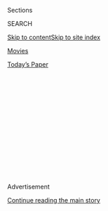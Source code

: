 <div id="app">

<div>

<div>

<div>

<div class="NYTAppHideMasthead css-1q2w90k e1suatyy0">

<div class="section css-ui9rw0 e1suatyy2">

<div class="css-eph4ug er09x8g0">

<div class="css-6n7j50">

</div>

<span class="css-1dv1kvn">Sections</span>

<div class="css-10488qs">

<span class="css-1dv1kvn">SEARCH</span>

</div>

[Skip to content](#site-content)[Skip to site
index](#site-index)

</div>

<div id="masthead-section-label" class="css-1wr3we4 eaxe0e00">

[Movies](https://www.nytimes3xbfgragh.onion/section/movies)

</div>

<div class="css-10698na e1huz5gh0">

</div>

</div>

<div id="masthead-bar-one" class="section hasLinks css-15hmgas e1csuq9d3">

<div class="css-uqyvli e1csuq9d0">

</div>

<div class="css-1uqjmks e1csuq9d1">

</div>

<div class="css-9e9ivx">

[](https://myaccount.nytimes3xbfgragh.onion/auth/login?response_type=cookie&client_id=vi)

</div>

<div class="css-1bvtpon e1csuq9d2">

[Today’s
Paper](https://www.nytimes3xbfgragh.onion/section/todayspaper)

</div>

</div>

</div>

</div>

<div data-aria-hidden="false">

<div id="site-content" data-role="main">

<div>

<div class="css-1aor85t" style="opacity:0.000000001;z-index:-1;visibility:hidden">

<div class="css-1hqnpie">

<div class="css-epjblv">

<span class="css-17xtcya">[Movies](/section/movies)</span><span class="css-x15j1o">|</span><span class="css-fwqvlz">Madea
Honored the Strong Black Women I Grew Up With, but It’s Time to Move
On</span>

</div>

<div class="css-k008qs">

<div class="css-1iwv8en">

<span class="css-18z7m18"></span>

<div>

</div>

</div>

<span class="css-1n6z4y">https://nyti.ms/2EDYkI7</span>

<div class="css-1705lsu">

<div class="css-4xjgmj">

<div class="css-4skfbu" data-role="toolbar" data-aria-label="Social Media Share buttons, Save button, and Comments Panel with current comment count" data-testid="share-tools">

  - 
  - 
  - 
  - 
    
    <div class="css-6n7j50">
    
    </div>

  - 

</div>

</div>

</div>

</div>

</div>

</div>

<div class="css-13pd83m">

</div>

<div id="top-wrapper" class="css-1sy8kpn">

<div id="top-slug" class="css-l9onyx">

Advertisement

</div>

[Continue reading the main
story](#after-top)

<div class="ad top-wrapper" style="text-align:center;height:100%;display:block;min-height:250px">

<div id="top" class="place-ad" data-position="top" data-size-key="top">

</div>

</div>

<div id="after-top">

</div>

</div>

<div id="sponsor-wrapper" class="css-1hyfx7x">

<div id="sponsor-slug" class="css-19vbshk">

Supported by

</div>

[Continue reading the main
story](#after-sponsor)

<div id="sponsor" class="ad sponsor-wrapper" style="text-align:center;height:100%;display:block">

</div>

<div id="after-sponsor">

</div>

</div>

<div class="css-1vkm6nb ehdk2mb0">

# Madea Honored the Strong Black Women I Grew Up With, but It’s Time to Move On

</div>

<div class="css-79elbk" data-testid="photoviewer-wrapper">

<div class="css-z3e15g" data-testid="photoviewer-wrapper-hidden">

</div>

<div class="css-1a48zt4 ehw59r15" data-testid="photoviewer-children">

![<span class="css-16f3y1r e13ogyst0" data-aria-hidden="true">Tyler
Perry’s final appearance onscreen as Madea in “A Madea Family
Funeral.”</span><span class="css-cnj6d5 e1z0qqy90" itemprop="copyrightHolder"><span class="css-1ly73wi e1tej78p0">Credit...</span><span><span>Chip
Bergman/Lionsgate</span></span></span>](https://static01.graylady3jvrrxbe.onion/images/2019/03/03/arts/03tylerperry-essay1/03tylerperry-essay1-articleLarge.jpg?quality=75&auto=webp&disable=upscale)

</div>

</div>

<div class="css-xt80pu e12qa4dv0">

<div class="css-18e8msd">

<div class="css-vp77d3 epjyd6m0">

<div class="css-1baulvz">

By <span class="css-1baulvz last-byline" itemprop="name">Tyler
Perry</span>

</div>

</div>

  - Feb. 28,
    2019

  - 
    
    <div class="css-4xjgmj">
    
    <div class="css-d8bdto" data-role="toolbar" data-aria-label="Social Media Share buttons, Save button, and Comments Panel with current comment count" data-testid="share-tools">
    
      - 
      - 
      - 
      - 
        
        <div class="css-6n7j50">
        
        </div>
    
      - 
    
    </div>
    
    </div>

</div>

</div>

<div class="section meteredContent css-1r7ky0e" name="articleBody" itemprop="articleBody">

<div class="css-1fanzo5 StoryBodyCompanionColumn">

<div class="css-53u6y8">

*After nearly 20 years,* [*Tyler
Perry*](https://www.nytimes3xbfgragh.onion/topic/person/tyler-perry) *is
making his final appearances as Madea onscreen, in “A Madea Family
Funeral,” due March 1, and onstage in “Madea’s Farewell Tour” running
through May.*

When I was a kid, my mother, Maxine, would take me into the projects in
New Orleans for her regular Friday night card game. This was no bridge
game with a table of proper ladies — this was an apartment full of
sharp-witted, drinking, cussing, smoking, strong, irreverent but caring
women. I can clearly remember sitting on the concrete floor, choking
from the smoke and covering my ears from the loud laughter and blasting
blues music. Every now and again I would listen to these women talk
about the woes in their lives and relationships, but no sooner had
sadness entered the room than one of them would make a joke and the
laughter would start all over again.

Looking back on this now, I realize that I was in a master class and my
6-year-old brain was soaking it all in. It was in those moments that I
learned that laughter can stand arm in arm with agony.

</div>

</div>

<div class="css-79elbk" data-testid="photoviewer-wrapper">

<div class="css-z3e15g" data-testid="photoviewer-wrapper-hidden">

</div>

<div class="css-1a48zt4 ehw59r15" data-testid="photoviewer-children">

![<span class="css-16f3y1r e13ogyst0" data-aria-hidden="true">Tyler
Perry with his mother, Maxine, in 2008. “I look back on a lot of my
early writing and I feel that I was subconsciously talking to my
mother,” he
writes.</span><span class="css-cnj6d5 e1z0qqy90" itemprop="copyrightHolder"><span class="css-1ly73wi e1tej78p0">Credit...</span><span>Bob
Davis</span></span>](https://static01.graylady3jvrrxbe.onion/images/2019/03/03/arts/03tylerperry-essay2/03tylerperry-essay2-articleLarge.jpg?quality=75&auto=webp&disable=upscale)

</div>

</div>

<div class="css-1fanzo5 StoryBodyCompanionColumn">

<div class="css-53u6y8">

Later when my mother and I were home, and my father would fly off into
his usual fits of abusive rage, I quickly used my newfound tactics on my
mother. After he left the room, I would walk in and imitate her and
those card-playing women, and eventually she’d laugh. That laugh was
medicine for my young soul.

</div>

</div>

<div class="css-1fanzo5 StoryBodyCompanionColumn">

<div class="css-53u6y8">

Now I look back on a lot of my early writing and I feel that I was
subconsciously talking to my mother. I was carrying her and those
beautiful, powerful, strong black women in my spirit. And much to the
dismay of my critics, I’m pretty sure that this is how and why I started
putting very serious subject matter right alongside humor in my work. I
knew that my audience was full of women like the ones that I loved so
much growing up.

To that end, when I first did the tough-talking, truth-telling Madea at
the Regal Theater in Chicago almost 20 years ago, I had no idea that
imitating my mother would end up bringing joy to millions of people
around the world. I thought I was just an actor donning a costume to
entertain in a live comedic play. Most of the show was full of
over-the-top jokes that brought lots of laughter, but around the last 30
minutes something happened. Madea got the opportunity to riff about pain
and heartache, forgiveness, and God and faith. When I got to those life
lessons, something happened. There was utter silence in the theaters,
and it became so clear to me that the audience was hanging on her every
word.

I understood very early on that this mostly blue-collar African-American
audience was feeling inspired. They were getting answers to a lot of
what was going on in our community that no one was talking about. I was
blown away that somehow this ridiculous-looking 6-foot-6 guy in a dress
had found a way to do for this audience the same thing that I had done
for my mother. I could lift them with humor and use that laughter as an
anesthetic and talk about really deep, sensitive issues that were
destroying so many of us — things like rape and molestation and the
inability to forgive.

This was further confirmed when I started receiving messages like “Madea
did in two hours what my family hasn’t been able to do in 12 years —
convince my sister to finally leave an abusive relationship.” I
understood then how important it was to continue in the rawness of what
I had created. To continue speaking a language that was a shorthand my
audience and I understood. To continue to break all the traditional
rules of
storytelling.

</div>

</div>

<div class="css-79elbk" data-testid="photoviewer-wrapper">

<div class="css-z3e15g" data-testid="photoviewer-wrapper-hidden">

</div>

<div class="css-1a48zt4 ehw59r15" data-testid="photoviewer-children">

<div class="css-1xdhyk6 erfvjey0">

<span class="css-1ly73wi e1tej78p0">Image</span>

<div class="css-zjzyr8">

<div data-testid="lazyimage-container" style="height:251.97777777777776px">

</div>

</div>

</div>

<span class="css-16f3y1r e13ogyst0" data-aria-hidden="true">Perry in his
first big-screen turn as Madea, in the 2005 “Diary of a Mad Black
Woman.”</span><span class="css-cnj6d5 e1z0qqy90" itemprop="copyrightHolder"><span class="css-1ly73wi e1tej78p0">Credit...</span><span>Alfeo
Dixon/Lionsgate</span></span>

</div>

</div>

<div class="css-1fanzo5 StoryBodyCompanionColumn">

<div class="css-53u6y8">

If these strong, nurturing black women from my childhood knew that their
stories and strengths had inspired me to pay homage to them and that
this loving tribute had moved, helped and lifted people all around the
world, they would be so proud.

For these reasons, I wrestled for awhile with the question of the right
time to end the character. But then I thought — this is the year I’m
turning 50. There’s much more I want to do, so many more stories I want
to tell and more roles I want to play. I was thrilled to be Colin Powell
in “Vice” and Tanner Bolt in “Gone Girl*,”* and I’m looking forward to
more opportunities like those. But that old broad has been good to me,
so who knows — maybe one day I’ll tell the story of Madea in the ’70s
and hire a real actress to play the role. But the time of playing her
has come to an end.

I have to say it’s very evident that the audience is not ready to say
goodbye to her either: 25,000 to 30,000 people still show up every week
to the Madea Farewell Play tour. And as always, the last half-hour of
the show is the only time I don’t feel ridiculous in that dress, because
I’m doing what the character was created to do.

I recently got a call from Oprah telling me that the girls at her school
in South Africa were talking about the lessons Madea taught them in my
movies and plays, lessons like self-esteem, respecting yourself, and
staying strong. I’ll admit that my resolve to let Madea go wavered
again, but even with those wonderful words of inspiration, I feel that
it’s time.

It has always and will always be my hope that something this character
has done or said has made someone’s life better. And that some little
child who is sitting on the floor with their mother in pain can play one
of these movies or shows and they both can smile together. She’s been
that for me and I hope she continues to be that for the world.

</div>

</div>

</div>

<div>

</div>

<div>

</div>

<div>

</div>

<div>

<div id="bottom-wrapper" class="css-1ede5it">

<div id="bottom-slug" class="css-l9onyx">

Advertisement

</div>

[Continue reading the main
story](#after-bottom)

<div id="bottom" class="ad bottom-wrapper" style="text-align:center;height:100%;display:block;min-height:90px">

</div>

<div id="after-bottom">

</div>

</div>

</div>

</div>

</div>

## Site Index

<div>

</div>

## Site Information Navigation

  - [© <span>2020</span> <span>The New York Times
    Company</span>](https://help.nytimes3xbfgragh.onion/hc/en-us/articles/115014792127-Copyright-notice)

<!-- end list -->

  - [NYTCo](https://www.nytco.com/)
  - [Contact
    Us](https://help.nytimes3xbfgragh.onion/hc/en-us/articles/115015385887-Contact-Us)
  - [Work with us](https://www.nytco.com/careers/)
  - [Advertise](https://nytmediakit.com/)
  - [T Brand Studio](http://www.tbrandstudio.com/)
  - [Your Ad
    Choices](https://www.nytimes3xbfgragh.onion/privacy/cookie-policy#how-do-i-manage-trackers)
  - [Privacy](https://www.nytimes3xbfgragh.onion/privacy)
  - [Terms of
    Service](https://help.nytimes3xbfgragh.onion/hc/en-us/articles/115014893428-Terms-of-service)
  - [Terms of
    Sale](https://help.nytimes3xbfgragh.onion/hc/en-us/articles/115014893968-Terms-of-sale)
  - [Site
    Map](https://spiderbites.nytimes3xbfgragh.onion)
  - [Help](https://help.nytimes3xbfgragh.onion/hc/en-us)
  - [Subscriptions](https://www.nytimes3xbfgragh.onion/subscription?campaignId=37WXW)

</div>

</div>

</div>

</div>
